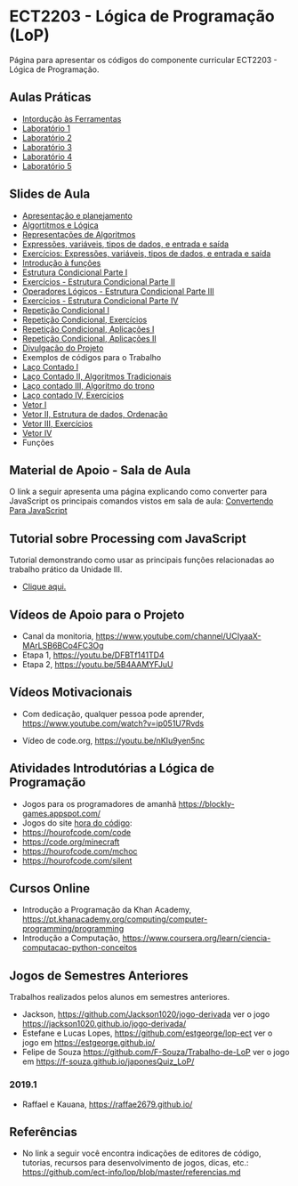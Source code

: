 # ECT2203 - Lógica de Programação (LoP)

Página para apresentar os códigos do componente curricular ECT2203 - Lógica de Programação.



## Aulas Práticas

* [Intordução às Ferramentas](https://github.com/LoP-ECT2203/2017.2/wiki/Criando-P%C3%A1ginas-WEB)
* [Laboratório 1](http://lop.ect.ufrn.br/lista/598cd57a3bc48946977dcf67)
* [Laboratório 2](http://lop.ect.ufrn.br/lista/599ae0e1872c0a078b68b13e)
* [Laboratório 3](http://lop.ect.ufrn.br/lista/59a43ffe488d4e3adff533a2)
* [Laboratório 4](http://lop.ect.ufrn.br/lista/59ccfc9edc0ada44262e5991)
* [Laboratório 5](http://lop.ect.ufrn.br/lista/59c91e06c3da1d73401149da)


## Slides de Aula

* [Apresentação e planejamento](https://goo.gl/Z78p7m)
* [Algortitmos e Lógica](https://goo.gl/sy6eGC)
* [Representações de Algoritmos](https://goo.gl/Ci29jy)
* [Expressões, variáveis, tipos de dados, e entrada e saída](https://goo.gl/4dYfps)
* [Exercícios: Expressões, variáveis, tipos de dados, e entrada e saída](https://goo.gl/qXUcH8)
* [Introdução à funções](https://docs.google.com/presentation/d/1QMpZ_P4R3fGNy9RSFGifl283xa0bz0resJN2HHfez8Q/edit?usp=sharing)
* [Estrutura Condicional Parte I](https://goo.gl/rRRrol)
* [Exercícios - Estrutura Condicional Parte II](https://goo.gl/iQdlGa)
* [Operadores Lógicos - Estrutura Condicional Parte III](https://goo.gl/vI592o)
* [Exercícios - Estrutura Condicional Parte IV](https://goo.gl/7egJPc)
* [Repetição Condicional I](https://goo.gl/bWt1iV)
* [Repetição Condicional, Exercícios](https://goo.gl/FXjkUs)
* [Repetição Condicional, Aplicações I](https://goo.gl/jcwriL)
* [Repetição Condicional, Aplicações II](https://goo.gl/lTrXDQ)
* [Divulgação do Projeto](https://goo.gl/fIKTsr)
* Exemplos de códigos para o Trabalho
* [Laço Contado I](https://goo.gl/Jnqz3c)
* [Laço Contado II,  Algoritmos Tradicionais](https://goo.gl/CVSzoM)
* [Laço contado III, Algoritmo do trono](https://goo.gl/sKaF2Y)
* [Laço contado IV, Exercícios](https://goo.gl/YrsRKs)
* [Vetor I](https://goo.gl/EkPNSL)
* [Vetor II, Estrutura de dados, Ordenação](https://goo.gl/QKA25B)
* [Vetor III, Exercícios](https://goo.gl/u5OKnH)
* [Vetor IV](https://goo.gl/6prGct)
* Funções


## Material de Apoio - Sala de Aula

O link a seguir apresenta uma página explicando como converter para JavaScript os principais comandos vistos em sala de aula: [Convertendo Para JavaScript](https://github.com/orivaldosantana/ECT2203LoP/tree/master/convertendo)

## Tutorial sobre Processing com JavaScript

Tutorial demonstrando como usar as principais funções relacionadas ao trabalho prático da Unidade III.

* [Clique aqui.](https://github.com/orivaldosantana/ECT2203LoP/tree/master/tutorial)

## Vídeos de Apoio para o Projeto
* Canal da monitoria, https://www.youtube.com/channel/UCIyaaX-MArLSB6BCo4FC3Og 
* Etapa 1, https://youtu.be/DFBTf141TD4
* Etapa 2, https://youtu.be/5B4AAMYFJuU 


## Vídeos Motivacionais

* Com dedicação, qualquer pessoa pode aprender, <https://www.youtube.com/watch?v=ip051U7Rvds>

* Vídeo de code.org, <https://youtu.be/nKIu9yen5nc>

## Atividades Introdutórias a Lógica de Programação

* Jogos para os programadores de amanhã <https://blockly-games.appspot.com/>  
* Jogos do site [hora do código](code.org):
 * https://hourofcode.com/code
 * https://code.org/minecraft
 * https://hourofcode.com/mchoc
 * https://hourofcode.com/silent

## Cursos Online 
* Introdução a Programação da Khan Academy, https://pt.khanacademy.org/computing/computer-programming/programming   
* Introdução a Computação, https://www.coursera.org/learn/ciencia-computacao-python-conceitos 

## Jogos de Semestres Anteriores

Trabalhos realizados pelos alunos em semestres anteriores. 

* Jackson, https://github.com/Jackson1020/jogo-derivada ver o jogo https://jackson1020.github.io/jogo-derivada/ 
* Estefane e Lucas Lopes, https://github.com/estgeorge/lop-ect ver o jogo em https://estgeorge.github.io/
* Felipe de Souza https://github.com/F-Souza/Trabalho-de-LoP ver o jogo em https://f-souza.github.io/japonesQuiz_LoP/ 

### 2019.1 
* Raffael e Kauana, https://raffae2679.github.io/

## Referências

* No link a seguir você encontra indicações de editores de código, tutorias, recursos para desenvolvimento de jogos, dicas,  etc.: <https://github.com/ect-info/lop/blob/master/referencias.md> 
